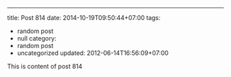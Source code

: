 ---
title: Post 814
date: 2014-10-19T09:50:44+07:00
tags:
  - random post
  - null
category:
  - random post
  - uncategorized
updated: 2012-06-14T16:56:09+07:00

This is content of post 814